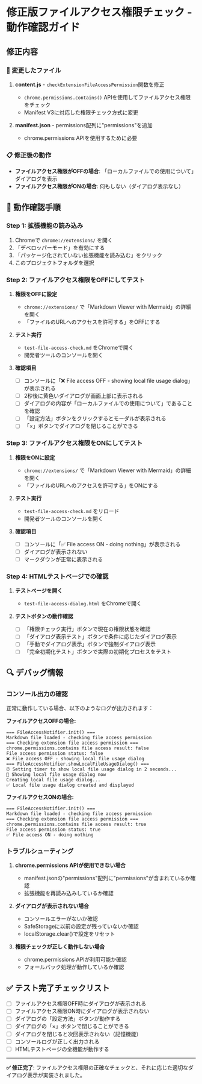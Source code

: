 # 修正版ファイルアクセス権限チェック - 動作確認ガイド

## 修正内容

### 🔧 変更したファイル

1. **content.js** - `checkExtensionFileAccessPermission`関数を修正
   - `chrome.permissions.contains()` APIを使用してファイルアクセス権限をチェック
   - Manifest V3に対応した権限チェック方式に変更

2. **manifest.json** - permissions配列に"permissions"を追加
   - chrome.permissions APIを使用するために必要

### 📋 修正後の動作

- **ファイルアクセス権限がOFFの場合**: 「ローカルファイルでの使用について」ダイアログを表示
- **ファイルアクセス権限がONの場合**: 何もしない（ダイアログ表示なし）

## 🧪 動作確認手順

### Step 1: 拡張機能の読み込み

1. Chromeで `chrome://extensions/` を開く
2. 「デベロッパーモード」を有効にする
3. 「パッケージ化されていない拡張機能を読み込む」をクリック
4. このプロジェクトフォルダを選択

### Step 2: ファイルアクセス権限をOFFにしてテスト

1. **権限をOFFに設定**
   - `chrome://extensions/` で「Markdown Viewer with Mermaid」の詳細を開く
   - 「ファイルのURLへのアクセスを許可する」をOFFにする

2. **テスト実行**
   - `test-file-access-check.md` をChromeで開く
   - 開発者ツールのコンソールを開く
3. **確認項目**
   - [ ] コンソールに「❌ File access OFF - showing local file usage dialog」が表示される
   - [ ] 2秒後に黄色いダイアログが画面上部に表示される
   - [ ] ダイアログの内容が「ローカルファイルでの使用について」であることを確認
   - [ ] 「設定方法」ボタンをクリックするとモーダルが表示される
   - [ ] 「×」ボタンでダイアログを閉じることができる

### Step 3: ファイルアクセス権限をONにしてテスト

1. **権限をONに設定**
   - `chrome://extensions/` で「Markdown Viewer with Mermaid」の詳細を開く
   - 「ファイルのURLへのアクセスを許可する」をONにする

2. **テスト実行**
   - `test-file-access-check.md` をリロード
   - 開発者ツールのコンソールを開く
3. **確認項目**
   - [ ] コンソールに「✅ File access ON - doing nothing」が表示される
   - [ ] ダイアログが表示されない
   - [ ] マークダウンが正常に表示される

### Step 4: HTMLテストページでの確認

1. **テストページを開く**
   - `test-file-access-dialog.html` をChromeで開く

2. **テストボタンの動作確認**
   - [ ] 「権限チェック実行」ボタンで現在の権限状態を確認
   - [ ] 「ダイアログ表示テスト」ボタンで条件に応じたダイアログ表示
   - [ ] 「手動でダイアログ表示」ボタンで強制ダイアログ表示
   - [ ] 「完全初期化テスト」ボタンで実際の初期化プロセスをテスト

## 🔍 デバッグ情報

### コンソール出力の確認

正常に動作している場合、以下のようなログが出力されます：

**ファイルアクセスOFFの場合:**

```
=== FileAccessNotifier.init() ===
Markdown file loaded - checking file access permission
=== Checking extension file access permission ===
chrome.permissions.contains file access result: false
File access permission status: false
❌ File access OFF - showing local file usage dialog
=== FileAccessNotifier.showLocalFileUsageDialog() ===
⏰ Setting timer to show local file usage dialog in 2 seconds...
🚀 Showing local file usage dialog now
Creating local file usage dialog...
✅ Local file usage dialog created and displayed
```

**ファイルアクセスONの場合:**

```
=== FileAccessNotifier.init() ===
Markdown file loaded - checking file access permission
=== Checking extension file access permission ===
chrome.permissions.contains file access result: true
File access permission status: true
✅ File access ON - doing nothing
```

### トラブルシューティング

1. **chrome.permissions APIが使用できない場合**
   - manifest.jsonの"permissions"配列に"permissions"が含まれているか確認
   - 拡張機能を再読み込みしているか確認

2. **ダイアログが表示されない場合**
   - コンソールエラーがないか確認
   - SafeStorageに以前の設定が残っていないか確認
   - localStorage.clear()で設定をリセット

3. **権限チェックが正しく動作しない場合**
   - chrome.permissions APIが利用可能か確認
   - フォールバック処理が動作しているか確認

## ✅ テスト完了チェックリスト

- [ ] ファイルアクセス権限OFF時にダイアログが表示される
- [ ] ファイルアクセス権限ON時にダイアログが表示されない
- [ ] ダイアログの「設定方法」ボタンが動作する
- [ ] ダイアログの「×」ボタンで閉じることができる
- [ ] ダイアログを閉じると次回表示されない（記憶機能）
- [ ] コンソールログが正しく出力される
- [ ] HTMLテストページの全機能が動作する

---

**✅ 修正完了**: ファイルアクセス権限の正確なチェックと、それに応じた適切なダイアログ表示が実装されました。
